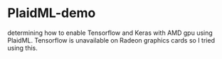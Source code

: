 # PlaidML-demo
determining how to enable Tensorflow and Keras with AMD gpu using PlaidML.
Tensorflow is unavailable on Radeon graphics cards so I tried using this.
